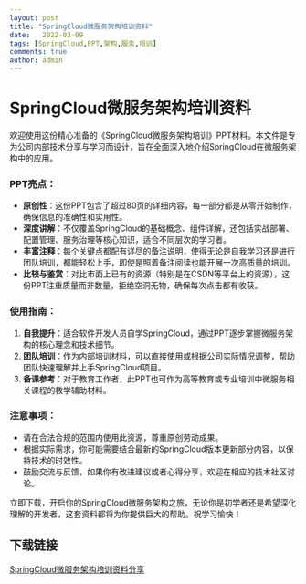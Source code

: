 ```yaml
---
layout: post
title: "SpringCloud微服务架构培训资料"
date:   2022-03-09
tags: [SpringCloud,PPT,架构,服务,培训]
comments: true
author: admin
---
```

# SpringCloud微服务架构培训资料

欢迎使用这份精心准备的《SpringCloud微服务架构培训》PPT材料。本文件是专为公司内部技术分享与学习而设计，旨在全面深入地介绍SpringCloud在微服务架构中的应用。

### PPT亮点：
- **原创性**：这份PPT包含了超过80页的详细内容，每一部分都是从零开始制作，确保信息的准确性和实用性。
- **深度讲解**：不仅覆盖SpringCloud的基础概念、组件详解，还包括实战部署、配置管理、服务治理等核心知识，适合不同层次的学习者。
- **丰富注释**：每个关键点都配有详尽的备注说明，使得无论是自我学习还是进行团队培训，都能轻松上手，即使是照着备注阅读也能开展一次高质量的培训。
- **比较与鉴赏**：对比市面上已有的资源（特别是在CSDN等平台上的资源），这份PPT注重质量而非数量，拒绝空洞无物，确保每次点击都有收获。

### 使用指南：
1. **自我提升**：适合软件开发人员自学SpringCloud，通过PPT逐步掌握微服务架构的核心理念和技术细节。
2. **团队培训**：作为内部培训材料，可以直接使用或根据公司实际情况调整，帮助团队快速理解并上手SpringCloud项目。
3. **备课参考**：对于教育工作者，此PPT也可作为高等教育或专业培训中微服务相关课程的教学辅助材料。

### 注意事项：
- 请在合法合规的范围内使用此资源，尊重原创劳动成果。
- 根据实际需求，你可能需要结合最新的SpringCloud版本更新部分内容，以保持技术的时效性。
- 鼓励交流与反馈，如果你有改进建议或者心得分享，欢迎在相应的技术社区讨论。

立即下载，开启你的SpringCloud微服务架构之旅，无论你是初学者还是希望深化理解的开发者，这套资料都将为你提供巨大的帮助。祝学习愉快！

## 下载链接

[SpringCloud微服务架构培训资料分享](https://pan.quark.cn/s/e25a72bb87c7)
